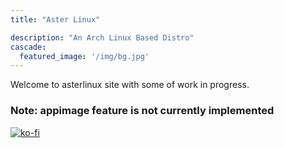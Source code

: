 ```yaml
---
title: "Aster Linux"

description: "An Arch Linux Based Distro"
cascade:
  featured_image: '/img/bg.jpg'
---
```

Welcome to asterlinux site with some of work in progress.

 ### Note: appimage feature is not currently implemented 


[![ko-fi](https://ko-fi.com/img/githubbutton_sm.svg)](https://ko-fi.com/S6S1I9FVP)
